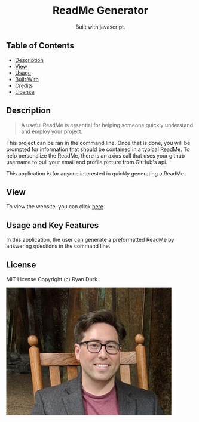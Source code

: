 <div align="center">

# ReadMe Generator

Built with  javascript.

</div>

## Table of Contents 

* [Description](#description)
* [View](#view)
* [Usage](#usage)
* [Built With](#built-with)
* [Credits](#credits)
* [License](#license)

## Description

>A useful ReadMe is essential for helping someone quickly understand and employ your project.

This project can be ran in the command line.  Once that is done, you will be prompted for information that should be contained in a typical ReadMe.  To help personalize the ReadMe, there is an axios call that uses your github username to pull your email and profile picture from GitHub's api.

This application is for anyone interested in quickly generating a ReadMe.

## View

To view the website, you can click [here](https://github.com/rpdurk/README-Generator).

## Usage and Key Features

In this application, the user can generate a preformatted ReadMe by answering questions in the command line.

## License 

MIT License Copyright (c)  Ryan Durk

![Profile Picture](Develop/utils/assets/picture.jpg)
